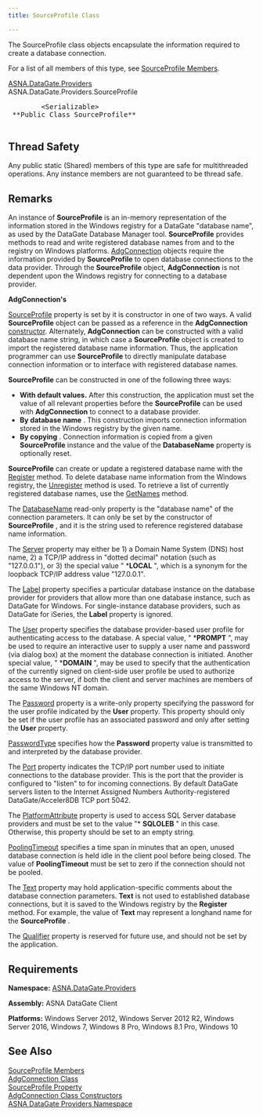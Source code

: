 ```yaml
---
title: SourceProfile Class

---
```


The <span>SourceProfile</span> class objects encapsulate the information required to create a database connection.

For a list of all members of this type, see [SourceProfile Members](source-profile-members.html).

[ASNA.DataGate.Providers](datagate-providers-namespace.html) <br /> ASNA.DataGate.Providers.<span>SourceProfile</span>
<pre class="syntax" >
        <span>&lt;Serializable&gt;</span>
 **Public Class SourceProfile** 
      </pre>

## Thread Safety

Any public static (Shared) members of this type are safe for multithreaded operations. Any instance members are not guaranteed to be thread safe.
## Remarks

An instance of **SourceProfile** is an in-memory representation of the information stored in the Windows registry for a DataGate "database name", as used by the DataGate Database Manager tool. **SourceProfile** provides methods to read and write registered database names from and to the registry on Windows platforms. [AdgConnection](adg-connection-class.html) objects require the information provided by **SourceProfile** to open database connections to the data provider. Through the **SourceProfile** object, **AdgConnection** is not dependent upon the Windows registry for connecting to a database provider.


**AdgConnection's** 

[ SourceProfile](adg-connection-class-source-profile-property.html) property is set by it is constructor in one of two ways. A valid **SourceProfile** object can be passed as a reference in the **AdgConnection** [constructor](adg-connection-constructors-main.html). Alternately, **AdgConnection** can be constructed with a valid database name string, in which case a **SourceProfile** object is created to import the registered database name information. Thus, the application programmer can use **SourceProfile** to directly manipulate database connection information or to interface with registered database names.


**SourceProfile** can be constructed in one of the following three ways:

- **With default values.**   After this construction, the 
					application must set the value of all relevant properties before the **SourceProfile** 
					can be used with **AdgConnection** 
				to connect to a database provider.
- **By database name** .  This construction imports 
				connection information stored in the Windows registry by the given name.
- **By copying** .  Connection information is copied from a 
					given **SourceProfile**  instance and the value of the **DatabaseName** 
					property is optionally reset.

**SourceProfile** can create or update a registered database name with the [Register](source-profile-class-register-method.html) method. To delete database name information from the Windows registry, the [ Unregister](source-profile-class-unregister-method.html) method is used. To retrieve a list of currently registered database names, use the [ GetNames](source-profile-class-get-names-method.html) method.

The [DatabaseName](source-profile-class-database-name-property.html) read-only property is the "database name" of the connection parameters. It can only be set by the constructor of **SourceProfile** , and it is the string used to reference registered database name information.

The [Server](source-profile-class-server-property.html) property may either be 1) a Domain Name System (DNS) host name, 2) a TCP/IP address in "dotted decimal" notation (such as "127.0.0.1"), or 3) the special value " ***LOCAL** ", which is a synonym for the loopback TCP/IP address value "127.0.0.1".

The [Label](source-profile-class-label-property.html) property specifies a particular database instance on the database provider for providers that allow more than one database instance, such as DataGate for Windows. For single-instance database providers, such as DataGate for iSeries, the **Label** property is ignored.

The [User](source-profile-class-user-property.html) property specifies the database provider-based user profile for authenticating access to the database. A special value, " ***PROMPT** ", may be used to require an interactive user to supply a user name and password (via dialog box) at the moment the database connection is initiated. Another special value, " ***DOMAIN** ", may be used to specify that the authentication of the currently signed on client-side user profile be used to authorize access to the server, if both the client and server machines are members of the same Windows NT domain.

The [Password](source-profile-class-password-property.html) property is a write-only property specifying the password for the user profile indicated by the **User** property. This property should only be set if the user profile has an associated password and only after setting the **User** property.

[PasswordType](source-profile-class-password-type-property.html) specifies how the **Password** property value is transmitted to and interpreted by the database provider.

The [Port](source-profile-class-port-property.html) property indicates the TCP/IP port number used to initiate connections to the database provider. This is the port that the provider is configured to "listen" to for incoming connections. By default DataGate servers listen to the Internet Assigned Numbers Authority-registered DataGate/Acceler8DB TCP port 5042.

The [PlatformAttribute](source-profile-class-platform-attribute-property.html) property is used to access SQL Server database providers and must be set to the value "* **SQLOLEB** " in this case. Otherwise, this property should be set to an empty string.

[PoolingTimeout](source-profile-class-pooling-timeout-property.html) specifies a time span in minutes that an open, unused database connection is held idle in the client pool before being closed. The value of **PoolingTimeout** must be set to zero if the connection should not be pooled.

The [Text](source-profile-class-text-property.html) property may hold application-specific comments about the database connection parameters. **Text** is not used to established database connections, but it is saved to the Windows registry by the **Register** method. For example, the value of **Text** may represent a longhand name for the **SourceProfile** .

The [Qualifier](source-profile-class-qualifier-property.html) property is reserved for future use, and should not be set by the application. 
## Requirements

**Namespace:** [ ASNA.DataGate.Providers](datagate-providers-namespace.html) 

**Assembly:** ASNA DataGate Client

**Platforms:** Windows Server 2012, Windows Server 2012 R2, Windows Server 2016, Windows 7, Windows 8 Pro, Windows 8.1 Pro, Windows 10

## See Also

[SourceProfile Members](source-profile-members.html)
      <br />
[AdgConnection Class](adg-connection-class.html)
      <br />
[SourceProfile Property](adg-connection-class-source-profile-property.html)
      <br />
[AdgConnection Class Constructors](adg-connection-constructors-main.html)
      <br />
[ASNA DataGate Providers Namespace](datagate-providers-namespace.html)

